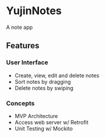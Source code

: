 # YujinNotes
A note app

## Features

### User Interface
* Create, view, edit and delete notes
* Sort notes by dragging
* Delete notes by swiping

### Concepts
* MVP Architecture
* Access web server w/ Retrofit
* Unit Testing w/ Mockito
